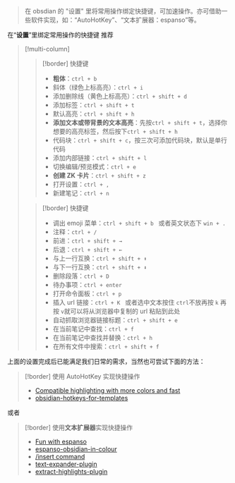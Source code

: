 >在 obsdian 的 "设置" 里将常用操作绑定快捷键，可加速操作。亦可借助一些软件实现，如：“AutoHotKey”、“文本扩展器：espanso”等。

在“**设置**”里绑定常用操作的快捷键 <span class="tip">推荐</span>

> [!multi-column]
> 
>> [!border]  快捷键
>> - **粗体**：`ctrl + b`
>> - 斜体（绿色上标高亮）：`ctrl + i`
>> - 添加删除线（黄色上标高亮）：`ctrl + shift + d`
>> - 添加标签：`ctrl + shift + t`
>> - 默认高亮：`ctrl + shift + h`
>> - **添加文本或带背景的文本高亮**：先按`ctrl + shift + t`，选择你想要的高亮标签，然后按下`ctrl + shift + h`
>> - 代码块：`ctrl + shift + c`，按三次可添加代码块，默认是单行代码
>> - 添加内部链接：`ctrl + shift + l`
>> - 切换编辑/预览模式：`ctrl + e`
>> - **创建 ZK 卡片**：`ctrl + shift + z`
>> - 打开设置：`ctrl + ,`
>> - 新建笔记：`ctrl + n`
>
>> [!border] 快捷键
>> - 调出 emoji 菜单：`ctrl + shift + b ` 或者英文状态下 `win + .`
>> - 注释：`ctrl + /`
>> - 前进：`ctrl + shift + →`
>> - 后退：`ctrl + shift + ←`
>> - 与上一行互换：`ctrl + shift + ⬆`
>> - 与下一行互换：`ctrl + shift + ⬇`
>> - 删除段落：`ctrl + D`
>> - 待办事项：`ctrl + enter`
>> - 打开命令面板：`ctrl + p`
>> - 插入 url 链接：`ctrl + K ` 或者选中文本按住 `ctrl`不放再按 `k` 再按 `v`就可以将从浏览器中复制的 url 粘贴到此处
>> - 自动抓取浏览器链接标题：`ctrl + shift + e`
>> - 在当前笔记中查找：`ctrl + f`
>> - 在当前笔记中查找并替换：`ctrl + h`
>> - 在所有文件中搜索：`ctrl + shift + f`


上面的设置完成后已能满足我们日常的需求，当然也可尝试下面的方法：

> [!border] 使用 AutoHotKey 实现快捷操作
> - [Compatible highlighting with more colors and fast](https://forum.obsidian.md/t/compatible-highlighting-with-more-colors-and-fast/19378)
> - [obsidian-hotkeys-for-templates](https://github.com/Vinzent03/obsidian-hotkeys-for-templates)


或者

> [!border] 使用**文本扩展器**实现快捷操作
> - [Fun with espanso](https://forum.obsidian.md/t/fun-with-espanso/2317)
> - [espanso-obsidian-in-colour](https://github.com/KuSi833/espanso-obsidian-in-colour)
> - [/insert command](https://forum.obsidian.md/t/insert-command/8493/7)
> - [text-expander-plugin](https://github.com/akaalias/text-expander-plugin)
> - [extract-highlights-plugin](https://github.com/akaalias/extract-highlights-plugin)
